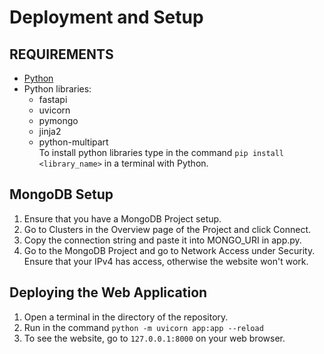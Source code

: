 # Deployment and Setup
## REQUIREMENTS
- [Python](https://www.python.org/downloads/)
- Python libraries:
    - fastapi
    - uvicorn
    - pymongo
    - jinja2
    - python-multipart  
To install python libraries type in the command `pip install <library_name>` in a terminal with Python.
## MongoDB Setup
1. Ensure that you have a MongoDB Project setup.
2. Go to Clusters in the Overview page of the Project and click Connect.
3. Copy the connection string and paste it into MONGO_URI in app.py.
4. Go to the MongoDB Project and go to Network Access under Security. Ensure that your IPv4 has access, otherwise the website won't work.
## Deploying the Web Application
1. Open a terminal in the directory of the repository.
2. Run in the command `python -m uvicorn app:app --reload`
3. To see the website, go to `127.0.0.1:8000` on your web browser.

